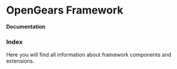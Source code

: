 # OpenGears Framework
**Documentation**

### Index
Here you will find all information about framework components and extensions.
